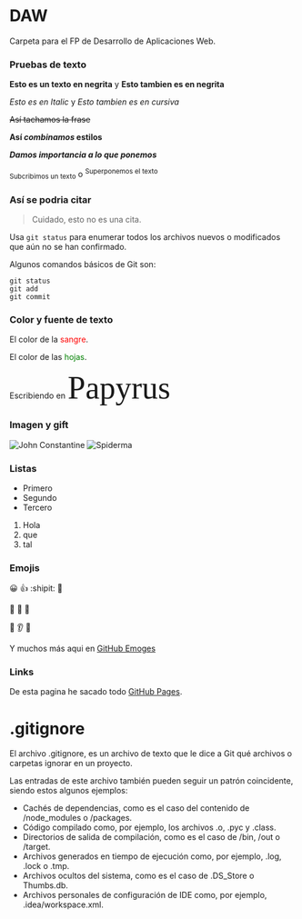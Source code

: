 # DAW

Carpeta para el FP de Desarrollo de Aplicaciones Web.

### Pruebas de texto

**Esto es un texto en negrita** y __Esto tambien es en negrita__

*Esto es en Italic* y _Esto tambien es en cursiva_

~~Así tachamos la frase~~

**Así _combinamos_ estilos**

***Damos importancia a lo que ponemos***

<sub>Subcribimos un texto</sub> o <sup>Superponemos el texto</sup>

### Así se podria citar

> Cuidado, esto no es una cita.

Usa `git status` para enumerar todos los archivos nuevos o modificados que aún no se han confirmado.

Algunos comandos básicos de Git son:
```
git status
git add
git commit
```
### Color y fuente de texto

El color de la <span style = "color:red">sangre</span>.

El color de las <span style = "color:green">hojas</span>.

Escribiendo en <span style="font-family:Papyrus; font-size:4em;">Papyrus</span>


### Imagen y gift

![John Constantine](https://static.wikia.nocookie.net/marvel_dc/images/c/c2/Constantine_Vol_1_1_Solicit.jpg/revision/latest?cb=20121215230020)
![Spiderma](https://i.pinimg.com/originals/46/e6/a3/46e6a36715f8dbde75e200e6f6fa8f7f.gif)

### Listas

+ Primero
+ Segundo
+ Tercero

1. Hola
2. que
3. tal

### Emojis

:grinning: :+1: :shipit: :japanese_goblin:

:see_no_evil: :hear_no_evil: :speak_no_evil:

:brain: :ear: :muscle:

Y muchos más aqui en [GitHub Emoges](https://github.com/ikatyang/emoji-cheat-sheet/blob/master/README.md)

### Links 

De esta pagina he sacado todo [GitHub Pages](https://docs.github.com/es/get-started/writing-on-github/getting-started-with-writing-and-formatting-on-github/basic-writing-and-formatting-syntax#links).

# .gitignore

El archivo .gitignore, es un archivo de texto que le dice a Git qué archivos o carpetas ignorar en un proyecto.

Las entradas de este archivo también pueden seguir un patrón coincidente, siendo estos algunos ejemplos:

+ Cachés de dependencias, como es el caso del contenido de /node_modules o /packages.
+ Código compilado como, por ejemplo, los archivos .o, .pyc y .class.
+ Directorios de salida de compilación, como es el caso de /bin, /out o /target.
+ Archivos generados en tiempo de ejecución como, por ejemplo, .log, .lock o .tmp.
+ Archivos ocultos del sistema, como es el caso de .DS_Store o Thumbs.db.
+ Archivos personales de configuración de IDE como, por ejemplo, .idea/workspace.xml.